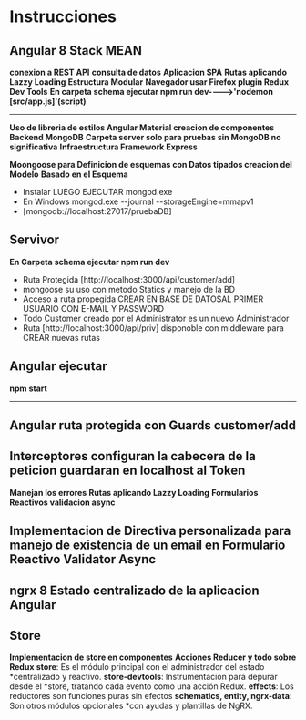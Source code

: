 # Instrucciones
## Angular 8 Stack MEAN 
**conexion a REST API**
 **consulta de datos**
**Aplicacion SPA**
**Rutas aplicando Lazzy Loading**
**Estructura Modular**
**Navegador usar Firefox plugin Redux Dev Tools**
**En carpeta schema ejecutar npm run dev---->'nodemon [src/app.js]'(script)**
***
**Uso de libreria de estilos Angular Material creacion de componentes**
**Backend MongoDB**
**Carpeta server solo para pruebas sin MongoDB no significativa**
**Infraestructura Framework Express**

**Moongoose para Definicion de esquemas con Datos tipados creacion del Modelo**
**Basado en el Esquema** 
  
  * Instalar LUEGO EJECUTAR mongod.exe
  * En Windows mongod.exe --journal --storageEngine=mmapv1
  *  [mongodb://localhost:27017/pruebaDB]
## Servivor
  **En Carpeta schema ejecutar npm run dev**
  * Ruta Protegida [http://localhost:3000/api/customer/add]
  * mongoose su uso con metodo Statics y manejo de la BD
  * Acceso a ruta propegida CREAR EN BASE DE DATOSAL PRIMER USUARIO CON E-MAIL Y PASSWORD
  * Todo Customer creado por el Administrator es un nuevo Administrador 
  * Ruta [http://localhost:3000/api/priv] disponoble con middleware para CREAR nuevas rutas 
## Angular ejecutar
  **npm start**
***
## Angular ruta protegida con Guards customer/add
## Interceptores configuran la cabecera de la peticion guardaran en localhost al Token
**Manejan los errores** 
 **Rutas aplicando Lazzy Loading**
**Formularios Reactivos validacion async**
## Implementacion de Directiva personalizada para manejo de existencia de un email en Formulario Reactivo Validator Async
## ngrx 8  Estado centralizado de la aplicacion Angular 
## Store 
**Implementacion de store en componentes** 
**Acciones Reducer y todo sobre Redux**
**store**: Es el módulo principal con el administrador del estado *centralizado y reactivo.
**store-devtools**: Instrumentación para depurar desde el 
*store, tratando cada evento como una acción Redux.
**effects**: Los reductores son funciones puras sin efectos 
**schematics, entity, ngrx-data**: Son otros módulos opcionales *con ayudas y plantillas de NgRX.
## 
